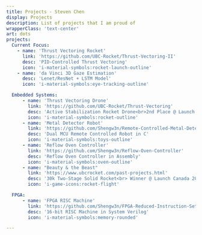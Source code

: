```yaml
---
title: Projects - Steven Chen
display: Projects
description: List of projects that I am proud of
wrapperClass: 'text-center'
art: dots
projects:
  Current Focus:
    - name: 'Thrust Vectoring Rocket'
      link: 'https://github.com/UBC-Rocket/Thrust-Vectoring-II'
      desc: 'PID-Controlled Thrust Vectoring'
      icon: 'i-material-symbols:rocket-launch-outline'
    - name: 'da Vinci 3D Gaze Estimation'
      desc: 'Lenet/ResNet + LSTM Model'
      icon: 'i-material-symbols:eye-tracking-outline'

  Embedded Systems:
      - name: 'Thrust Vectoring Drone'
        link: 'https://github.com/UBC-Rocket/Thrust-Vectoring'
        desc: 'Active Stabilization Rocket Drone<br>2nd Place @ Launch Canada 2024'
        icon: 'i-material-symbols:rocket-outline'
      - name: 'Metal Detector Robot'
        link: 'https://github.com/Shengw3n/Remote-Controlled-Metal-Detector-Robot'
        desc: 'Dual MCU Remote Controlled Robot in C'
        icon: 'i-material-symbols:toys-outline'
      - name: 'Reflow Oven Controller'
        link: 'https://github.com/Shengw3n/Reflow-Oven-Controller'
        desc: 'Reflow Oven Controller in Assembly'
        icon: 'i-material-symbols:oven-outline'
      - name: "Beauty & the Beast"
        link: 'https://www.ubcrocket.com/past-projects.html'
        desc: '30k Two-Stage Solid Rocket<br> Winner @ Launch Canada 2023'
        icon: 'i-game-icons:rocket-flight'

  FPGA:
      - name: 'FPGA RISC Machine'
        link: 'https://github.com/Shengw3n/FPGA-Reduced-Instruction-Set-Computer'
        desc: '16-bit RISC Machine in System Verilog'
        icon: 'i-material-symbols:memory-rounded'

---
```


<!-- @layout-full-width -->
<ListProjects :projects="frontmatter.projects" />
